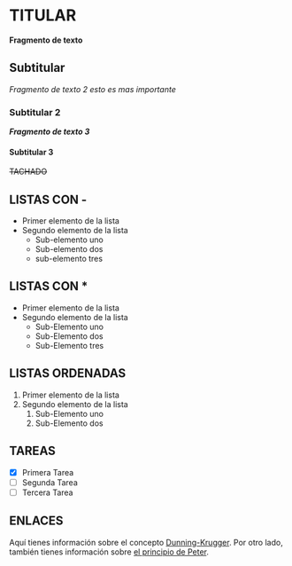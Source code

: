 ﻿# TITULAR
**Fragmento de texto**

## Subtitular
*Fragmento de texto 2 esto es mas importante*

### Subtitular 2
***Fragmento de texto 3***

#### Subtitular 3
~~TACHADO~~

## LISTAS CON -
- Primer elemento de la lista
- Segundo elemento de la lista
    - Sub-elemento uno
    - Sub-elemento dos
    - sub-elemento tres

## LISTAS CON *
* Primer elemento de la lista
* Segundo elemento de la lista
    * Sub-Elemento uno
    * Sub-Elemento dos
    * Sub-Elemento tres

## LISTAS ORDENADAS
1. Primer elemento de la lista
2. Segundo elemento de la lista
    1. Sub-Elemento uno
    2. Sub-Elemento dos

## TAREAS
- [x] Primera Tarea
- [ ] Segunda Tarea
- [ ] Tercera Tarea

## ENLACES
Aquí tienes información sobre el concepto [Dunning-Krugger][1]. Por otro lado,
también tienes información sobre [el principio de Peter][2].

[1]: https://en.wikipedia.org/wiki/Dunning%E2%80%93Kruger_effect
[2]: https://en.wikipedia.org/wiki/Peter_Principle "El principio de Peter"